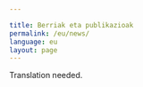 ```yaml
---

title: Berriak eta publikazioak
permalink: /eu/news/
language: eu
layout: page
---
```


Translation needed.
